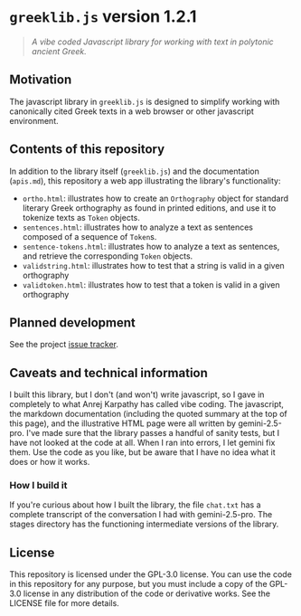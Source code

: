 # `greeklib.js` version 1.2.1

> *A vibe coded Javascript library for working with text in polytonic ancient Greek.*

## Motivation

The javascript library in `greeklib.js` is designed to simplify working with canonically cited Greek texts in a web browser or other javascript environment.

## Contents of this repository

In addition to the library itself (`greeklib.js`) and the documentation (`apis.md`), this repository a web app illustrating the library's functionality:


- `ortho.html`: illustrates how to create an <code>Orthography</code> object for standard literary Greek orthography as found in printed editions, and use it to tokenize texts as `Token` objects.
- `sentences.html`: illustrates how to analyze a text as sentences composed of a sequence of `Token`s.
- `sentence-tokens.html`: illustrates how to analyze a text as sentences, and retrieve the corresponding `Token` objects.
- `validstring.html`: illustrates how to test that a string is valid in a given orthography
- `validtoken.html`: illustrates how to test that a token is valid in a given orthography

## Planned development 

See the project [issue tracker](https://github.com/neelsmith/greeklib/issues).

## Caveats and technical information

I built this library, but I don't (and won't) write javascript, so I gave in completely to what Anrej Karpathy has called vibe coding. The javascript, the markdown documentation (including the quoted summary at the top of this page), and the illustrative HTML page were all written by gemini-2.5-pro. I've made sure that the library passes a handful of sanity tests, but I have not looked at the code at all. When I ran into errors, I let gemini fix them. Use the code as you like, but be aware that I have no idea what it does or how it works.

### How I build it

If you're curious about how I built the library, the file `chat.txt` has a complete transcript of the conversation I had with gemini-2.5-pro. The stages directory has the functioning intermediate versions of the library. 


## License

This repository is licensed under the GPL-3.0 license. You can use the code in this repository for any purpose, but you must include a copy of the GPL-3.0 license in any distribution of the code or derivative works. See the LICENSE file for more details.
